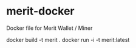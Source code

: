 # merit-docker
Docker file for Merit Wallet / Miner

docker build -t merit .
docker run -i -t merit:latest
